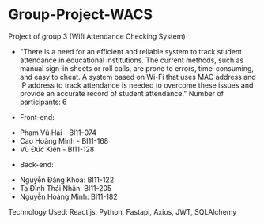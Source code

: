 # Group-Project-WACS
Project of group 3 (Wifi Attendance Checking System)
- "There is a need for an efficient and reliable system to track student attendance in educational institutions. The current methods, such as manual sign-in sheets or roll calls, are prone to errors, time-consuming, and easy to cheat. A system based on Wi-Fi that uses MAC address and IP address to track attendance is needed to overcome these issues and provide an accurate record of student attendance."
Number of participants: 6

- Front-end: 
+ Phạm Vũ Hải - BI11-074
+ Cao Hoàng Minh - BI11-168
+ Vũ Đức Kiên - BI11-128

- Back-end:
+ Nguyễn Đăng Khoa: BI11-122
+ Tạ Đình Thái Nhân: BI11-205
+ Nguyễn Hoàng Minh: BI11-182

Technology Used:
React.js, Python, Fastapi, Axios, JWT, SQLAlchemy
